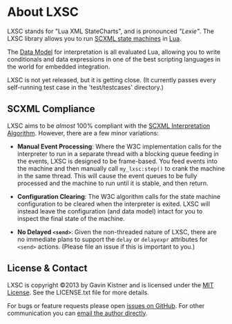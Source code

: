 # About LXSC

LXSC stands for "Lua XML StateCharts", and is pronounced _"Lexie"_. The LXSC library allows you to run [SCXML state machines](http://www.w3.org/TR/scxml/) in [Lua](http://www.lua.org/).

The [Data Model](http://www.w3.org/TR/scxml/#data-module) for interpretation is all evaluated Lua, allowing you to write conditionals and data expressions in one of the best scripting languages in the world for embedded integration.

LXSC is not yet released, but it is getting close. (It currently passes every self-running test case in the 'test/testcases' directory.)

## SCXML Compliance

LXSC aims to be _almost_ 100% compliant with the [SCXML Interpretation Algorithm](http://www.w3.org/TR/scxml/#AlgorithmforSCXMLInterpretation). However, there are a few minor variations:

* **Manual Event Processing**: Where the W3C implementation calls for the interpreter to run in a separate thread with a blocking queue feeding in the events, LXSC is designed to be frame-based. You feed events into the machine and then manually call `my_lxsc:step()` to crank the machine in the same thread. This will cause the event queues to be fully processed and the machine to run until it is stable, and then return.

* **Configuration Clearing**: The W3C algorithm calls for the state machine configuration to be cleared when the interpreter is exited. LXSC will instead leave the configuration (and data model) intact for you to inspect the final state of the machine.

* **No Delayed `<send>`**: Given the non-threaded nature of LXSC, there are no immediate plans to support the `delay` or `delayexpr` attributes for `<send>` actions. (Please file an issue if this is important to you.)

## License & Contact

LXSC is copyright ©2013 by Gavin Kistner and is licensed under the [MIT License](http://opensource.org/licenses/MIT). See the LICENSE.txt file for more details.

For bugs or feature requests please open [issues on GitHub](https://github.com/Phrogz/LXSC/issues). For other communication you can [email the author directly](mailto:!@phrogz.net?subject=LXSC).